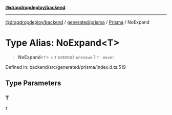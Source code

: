 [**@dragdropdeploy/backend**](../../../../../README.md)

***

[@dragdropdeploy/backend](../../../../../README.md) / [generated/prisma](../../../README.md) / [Prisma](../README.md) / NoExpand

# Type Alias: NoExpand\<T\>

> **NoExpand**\<`T`\> = `T` *extends* `unknown` ? `T` : `never`

Defined in: backend/src/generated/prisma/index.d.ts:519

## Type Parameters

### T

`T`
